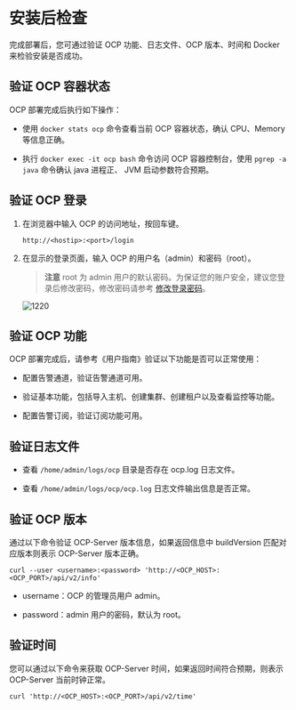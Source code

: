 # 安装后检查

完成部署后，您可通过验证 OCP 功能、日志文件、OCP 版本、时间和 Docker 来检验安装是否成功。

验证 OCP 容器状态
------------------------------

OCP 部署完成后执行如下操作：

* 使用 `docker stats ocp` 命令查看当前 OCP 容器状态，确认 CPU、Memory 等信息正确。

* 执行 `docker exec -it ocp bash` 命令访问 OCP 容器控制台，使用 `pgrep -a java` 命令确认 java 进程正、 JVM 启动参数符合预期。

验证 OCP 登录
------------------------------

1. 在浏览器中输入 OCP 的访问地址，按回车键。

   ```unknow
   http://<hostip>:<port>/login
   ```

2. 在显示的登录页面，输入 OCP 的用户名（admin）和密码（root）。

   > **注意**
   >root 为 admin 用户的默认密码。为保证您的账户安全，建议您登录后修改密码，修改密码请参考 [修改登录密码](/zh-CN/3.ob-cloud-platform/3.userguide-features/8.user-center/2.change-the-logon-password.md)。

   ![1220](https://help-static-aliyun-doc.aliyuncs.com/assets/img/zh-CN/5450290461/p371882.png)

验证 OCP 功能
------------------------------

OCP 部署完成后，请参考《用户指南》验证以下功能是否可以正常使用：

* 配置告警通道，验证告警通道可用。

* 验证基本功能，包括导入主机、创建集群、创建租户以及查看监控等功能。

* 配置告警订阅，验证订阅功能可用。

验证日志文件
---------------------------

* 查看 `/home/admin/logs/ocp` 目录是否存在 ocp.log 日志文件。

* 查看 `/home/admin/logs/ocp/ocp.log` 日志文件输出信息是否正常。

验证 OCP 版本
------------------------------

通过以下命令验证 OCP-Server 版本信息，如果返回信息中 buildVersion 匹配对应版本则表示 OCP-Server 版本正确。

```unknow
curl --user <username>:<password> 'http://<OCP_HOST>:<OCP_PORT>/api/v2/info'
```

* username：OCP 的管理员用户 admin。

* password：admin 用户的密码，默认为 root。

验证时间
-------------------------

您可以通过以下命令来获取 OCP-Server 时间，如果返回时间符合预期，则表示 OCP-Server 当前时钟正常。

```unknow
curl 'http://<OCP_HOST>:<OCP_PORT>/api/v2/time'
```
